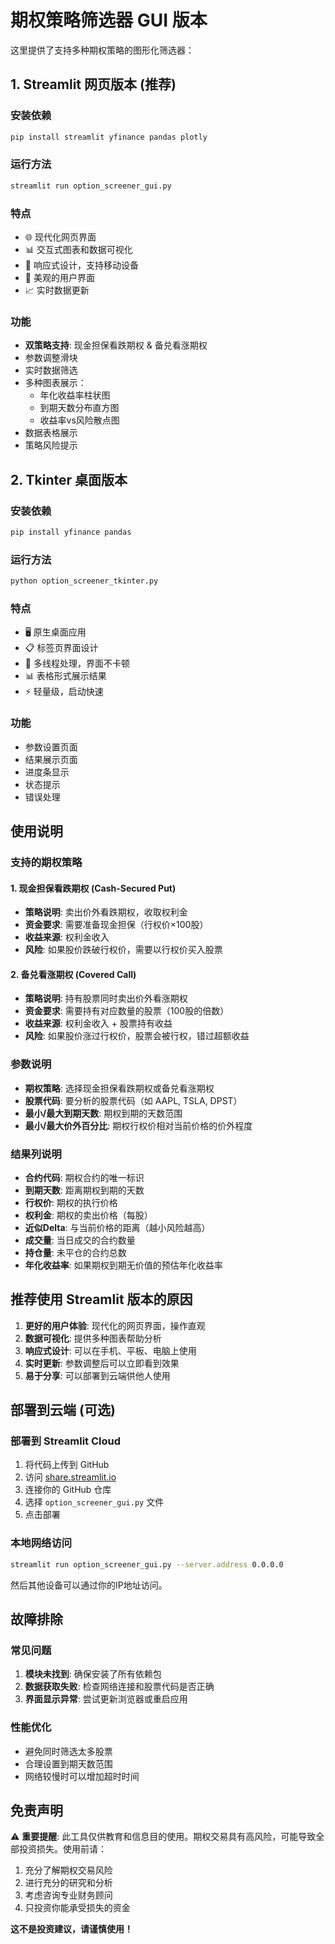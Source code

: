 # 期权策略筛选器 GUI 版本

这里提供了支持多种期权策略的图形化筛选器：

## 1. Streamlit 网页版本 (推荐)

### 安装依赖
```bash
pip install streamlit yfinance pandas plotly
```

### 运行方法
```bash
streamlit run option_screener_gui.py
```

### 特点
- 🌐 现代化网页界面
- 📊 交互式图表和数据可视化
- 📱 响应式设计，支持移动设备
- 🎨 美观的用户界面
- 📈 实时数据更新

### 功能
- **双策略支持**: 现金担保看跌期权 & 备兑看涨期权
- 参数调整滑块
- 实时数据筛选
- 多种图表展示：
  - 年化收益率柱状图
  - 到期天数分布直方图
  - 收益率vs风险散点图
- 数据表格展示
- 策略风险提示

## 2. Tkinter 桌面版本

### 安装依赖
```bash
pip install yfinance pandas
```

### 运行方法
```bash
python option_screener_tkinter.py
```

### 特点
- 🖥️ 原生桌面应用
- 📋 标签页界面设计
- 🔄 多线程处理，界面不卡顿
- 📊 表格形式展示结果
- ⚡ 轻量级，启动快速

### 功能
- 参数设置页面
- 结果展示页面
- 进度条显示
- 状态提示
- 错误处理

## 使用说明

### 支持的期权策略

#### 1. 现金担保看跌期权 (Cash-Secured Put)
- **策略说明**: 卖出价外看跌期权，收取权利金
- **资金要求**: 需要准备现金担保（行权价×100股）
- **收益来源**: 权利金收入
- **风险**: 如果股价跌破行权价，需要以行权价买入股票

#### 2. 备兑看涨期权 (Covered Call)
- **策略说明**: 持有股票同时卖出价外看涨期权
- **资金要求**: 需要持有对应数量的股票（100股的倍数）
- **收益来源**: 权利金收入 + 股票持有收益
- **风险**: 如果股价涨过行权价，股票会被行权，错过超额收益

### 参数说明
- **期权策略**: 选择现金担保看跌期权或备兑看涨期权
- **股票代码**: 要分析的股票代码（如 AAPL, TSLA, DPST）
- **最小/最大到期天数**: 期权到期的天数范围
- **最小/最大价外百分比**: 期权行权价相对当前价格的价外程度

### 结果列说明
- **合约代码**: 期权合约的唯一标识
- **到期天数**: 距离期权到期的天数
- **行权价**: 期权的执行价格
- **权利金**: 期权的卖出价格（每股）
- **近似Delta**: 与当前价格的距离（越小风险越高）
- **成交量**: 当日成交的合约数量
- **持仓量**: 未平仓的合约总数
- **年化收益率**: 如果期权到期无价值的预估年化收益率

## 推荐使用 Streamlit 版本的原因

1. **更好的用户体验**: 现代化的网页界面，操作直观
2. **数据可视化**: 提供多种图表帮助分析
3. **响应式设计**: 可以在手机、平板、电脑上使用
4. **实时更新**: 参数调整后可以立即看到效果
5. **易于分享**: 可以部署到云端供他人使用

## 部署到云端 (可选)

### 部署到 Streamlit Cloud
1. 将代码上传到 GitHub
2. 访问 [share.streamlit.io](https://share.streamlit.io)
3. 连接你的 GitHub 仓库
4. 选择 `option_screener_gui.py` 文件
5. 点击部署

### 本地网络访问
```bash
streamlit run option_screener_gui.py --server.address 0.0.0.0
```
然后其他设备可以通过你的IP地址访问。

## 故障排除

### 常见问题
1. **模块未找到**: 确保安装了所有依赖包
2. **数据获取失败**: 检查网络连接和股票代码是否正确
3. **界面显示异常**: 尝试更新浏览器或重启应用

### 性能优化
- 避免同时筛选太多股票
- 合理设置到期天数范围
- 网络较慢时可以增加超时时间

## 免责声明

⚠️ **重要提醒**: 此工具仅供教育和信息目的使用。期权交易具有高风险，可能导致全部投资损失。使用前请：

1. 充分了解期权交易风险
2. 进行充分的研究和分析
3. 考虑咨询专业财务顾问
4. 只投资你能承受损失的资金

**这不是投资建议，请谨慎使用！**